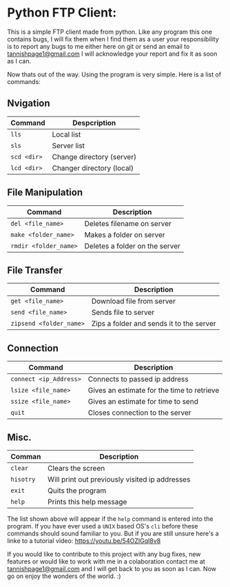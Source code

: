 # Python FTP Client:

This is a simple FTP client made from python. Like any program this one contains bugs, I will fix them when I find them
as a user your responsibility is to report any bugs to me either here on git or send an email to tannishpage1@gmail.com
I will acknowledge your report and fix it as soon as I can.


Now thats out of the way. Using the program is very simple.
Here is a list of commands:

## Nvigation

| Command     | Despcription              |
| ----------- | ------------------------- |
| `lls`       | Local list                |
| `sls`       | Server list               |
| `scd <dir>` | Change directory (server) |
| `lcd <dir>` | Changer directory (local) |

## File Manipulation

| Command                | Description                    |
| ---------------------- | ------------------------------ |
| `del <file_name>`      | Deletes filename on server     |
| `make <folder_name>`   | Makes a folder on server       |
| `rmdir <folder_name>`  | Deletes a folder on the server |

## File Transfer 

| Command                 | Description                              |
| ----------------------- | ---------------------------------------- |
| `get <file_name>`       | Download file from server                |
| `send <file_name>`      | Sends file to server                     |
| `zipsend <folder_name>` | Zips a folder and sends it to the server |

## Connection

| Command                | Description                                |
| ---------------------- | ------------------------------------------ |
| `connect <ip_Address>` | Connects to passed ip address              |
| `lsize <file_name>`    | Gives an estimate for the time to retrieve |
| `ssize <file_name>`    | Gives an estimate for time to send         |
| `quit`                 | Closes connection to the server            |

## Misc.

| Comman    | Description                                    |
| --------- | ---------------------------------------------- |
| `clear`   | Clears the screen                              |
| `hisotry` | Will print out previously visited ip addresses |
| `exit`    | Quits the program                              |
| `help`    | Prints this help message                       |

The list shown above will appear if the `help` command is entered into the program. If you have ever used a `UNIX` based OS's `cli` before these commands should sound familiar to you. But if you are still unsure here's a linke to a tutorial video: https://youtu.be/54OZIGqI8v8

If you would like to contribute to this project with any bug fixes, new features or would like to work with me in a
colaboration contact me at  tannishpage1@gmail.com and I will get back to you as soon as I can. Now go on enjoy the wonders of the world. :)
